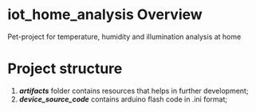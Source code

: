 # iot_home_analysis Overview
Pet-project for temperature, humidity and illumination analysis at home

# Project structure
1) **_artifacts_** folder contains resources that helps in further development;
2) **_device_source_code_** contains arduino flash code in .ini format;